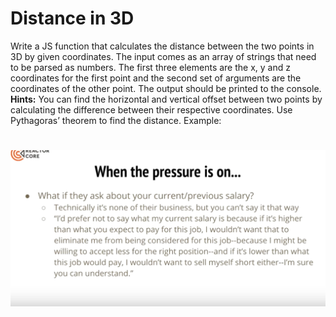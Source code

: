 # Distance in 3D
Write a JS function that calculates the distance between the two points in 3D by given coordinates.
The input comes as an array of strings that need to be parsed as numbers. The first three elements are the x, y and z
coordinates for the first point and the second set of arguments are the coordinates of the other point.
The output should be printed to the console.
__Hints:__ You can find the horizontal and vertical offset between two points by calculating the difference between their
respective coordinates. Use Pythagoras’ theorem to find the distance.
Example:

# ![Examples](example.png)